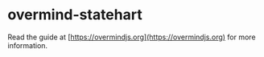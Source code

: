 # overmind-statehart

Read the guide at [https://overmindjs.org](https://overmindjs.org) for more information.
